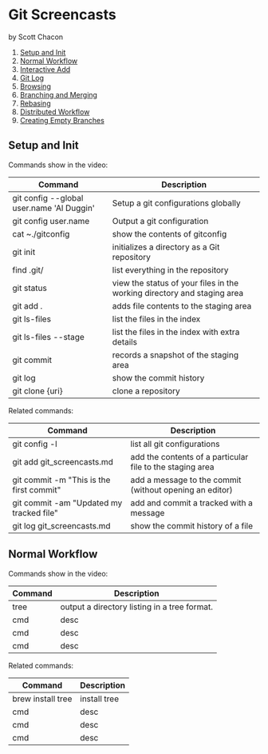 # Git Screencasts 
by Scott Chacon

1. [Setup and Init](http://www.youtube.com/watch?v=Esl439M154M)
2. [Normal Workflow](http://www.youtube.com/watch?v=U1ayH6KLqxo)
3. [Interactive Add](http://www.youtube.com/watch?v=i2D2HYFlOuU)
4. [Git Log](http://www.youtube.com/watch?v=jnGbU-_m8oY)
5. [Browsing](http://www.youtube.com/watch?v=cX9nT8gQQkA)
6. [Branching and Merging](http://www.youtube.com/watch?v=tl5IDfwdvxo)
7. [Rebasing](http://www.youtube.com/watch?v=FyxiLdelSqc)
8. [Distributed Workflow](http://www.youtube.com/watch?v=KWNIKb6sftw)
9. [Creating Empty Branches](http://www.youtube.com/watch?v=vf8NVmLcqT8)

## Setup and Init

Commands show in the video:

| Command        | Description         |
| ------------- |-------------|
| git config --global user.name 'Al Duggin'     | Setup a git configurations globally |
| git config user.name     | Output a git configuration |
| cat ~./gitconfig| show the contents of gitconfig|
| git init     | initializes a directory as a Git repository |
| find .git/      | list everything in the repository      |
| git status      | view the status of your files in the working directory and staging area      |
| git add .      | adds file contents to the staging area      |
| git ls-files      | list the files in the index      |
| git ls-files --stage      | list the files in the index with extra details      |
| git commit      | records a snapshot of the staging area      |
| git log      | show the commit history      |
| git clone {uri}      | clone a repository      |


Related commands:

| Command        | Description         |
| ------------- |-------------|
| git config -l     | list all git configurations |
| git add git_screencasts.md     | add the contents of a particular file to the staging area |
| git commit -m "This is the first commit" | add a message to the commit (without opening an editor)|
| git commit -am "Updated my tracked file" | add and commit a tracked with a message|
| git log git_screencasts.md | show the commit history of a file|

## Normal Workflow

Commands show in the video:

| Command        | Description         |
| ------------- |-------------|
| tree | output a directory listing in a tree format. |
| cmd | desc |
| cmd | desc |
| cmd | desc |

Related commands:

| Command        | Description         |
| ------------- |-------------|
| brew install tree | install tree |
| cmd | desc |
| cmd | desc |
| cmd | desc |












